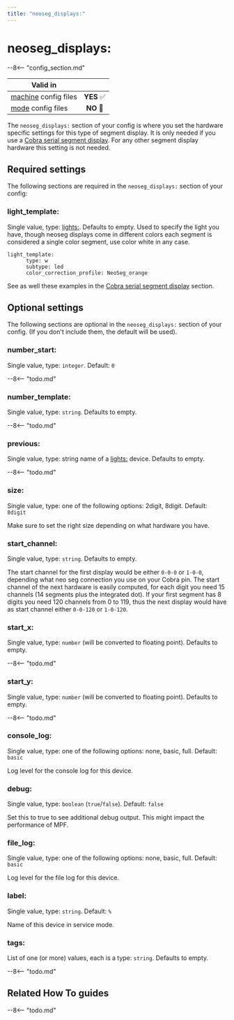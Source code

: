 ```yaml
---
title: "neoseg_displays:"
---
```


# neoseg_displays:


--8<-- "config_section.md"

| Valid in | |
|-----|:----:|
|[machine](instructions/machine_config.md) config files |**YES** :white_check_mark:|
|[mode](instructions/mode_config.md) config files|**NO** :no_entry_sign:|

The `neoseg_displays:` section of your config is where you set the hardware specific settings for this type of segment display. It is
only needed if you use a [Cobra serial segment display](../hardware/opp/cobrapin/cobrapin_serial_segment_displays.md). For any other
segment display hardware this setting is not needed.

## Required settings

The following sections are required in the `neoseg_displays:` section of
your config:

### light_template:

Single value, type: [lights:](lights.md).
Defaults to empty. Used to specify the light you have, though neoseg displays come in different
colors each segment is considered a single color segment, use color white in any case.

```
light_template:
      type: w
      subtype: led
      color_correction_profile: NeoSeg_orange
```

See as well these examples in the [Cobra serial segment display](../hardware/opp/cobrapin/cobrapin_serial_segment_displays.md) section.

## Optional settings

The following sections are optional in the `neoseg_displays:` section of
your config. (If you don't include them, the default will be used).

### number_start:

Single value, type: `integer`. Default: `0`

--8<-- "todo.md"

### number_template:

Single value, type: `string`. Defaults to empty.

--8<-- "todo.md"

### previous:

Single value, type: string name of a [lights:](lights.md) device. Defaults to empty.

--8<-- "todo.md"

### size:

Single value, type: one of the following options: 2digit, 8digit.
Default: `8digit`

Make sure to set the right size depending on what hardware you have.

### start_channel:

Single value, type: `string`. Defaults to empty.

The start channel for the first display would be either `0-0-0` or `1-0-0`, depending what neo seg connection you use on your Cobra pin. The start channel of the next hardware is
easily computed, for each digit you need 15 channels (14 segments plus the integrated dot). If your first segment has 8 digits you need 120 channels from 0 to 119, thus the next
display would have as start channel either `0-0-120` or `1-0-120`.

### start_x:

Single value, type: `number` (will be converted to floating point).
Defaults to empty.

--8<-- "todo.md"

### start_y:

Single value, type: `number` (will be converted to floating point).
Defaults to empty.

--8<-- "todo.md"

### console_log:

Single value, type: one of the following options: none, basic, full.
Default: `basic`

Log level for the console log for this device.

### debug:

Single value, type: `boolean` (`true`/`false`). Default: `false`

Set this to true to see additional debug output. This might impact the
performance of MPF.

### file_log:

Single value, type: one of the following options: none, basic, full.
Default: `basic`

Log level for the file log for this device.

### label:

Single value, type: `string`. Default: `%`

Name of this device in service mode.

### tags:

List of one (or more) values, each is a type: `string`. Defaults to
empty.

--8<-- "todo.md"

## Related How To guides

--8<-- "todo.md"
